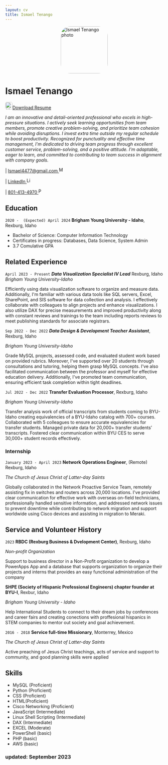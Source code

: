 ```yaml
---
layout: cv
title: Ismael Tenango
---
```

<div>


<img src="./photo.jpeg" alt="Ismael Tenango photo" style="margin-left: auto; margin-right: auto; display: block; width: 150px;
    border-radius: 20%;">
</div>


# Ismael Tenango

<a href="./IsmaelMoises_TenangoAnaya.docx" download="Download Ismael' Resume">
<img src="./download_logo.png" alt="Mail logo" style="width: 23px; border-radius: 20%;">Download Resume</a>

_I am an innovative and detail-oriented professional who excels in high-pressure situations. I actively seek learning opportunities from team members, promote creative problem-solving, and prioritize team cohesion while avoiding disruptions. I invest extra time outside my regular schedule to boost productivity. Recognized for punctuality and effective time management, I'm dedicated to driving team progress through excellent customer service, problem-solving, and a positive attitude. I'm adaptable, eager to learn, and committed to contributing to team success in alignment with company goals._

<div id="webaddress">
|
  <a href = "mailto: ismael4477@gmail.com">Ismael4477@gmail.com   </a>
  <a href="mailto: ismael4477@gmail.com" target="_blank"><img src="./mail_logo.png" alt="Mail logo" style="width: 17px; border-radius: 20%;"></a>

| 
  <a href="https://www.linkedin.com/in/ismael-tenango1998/">LinkedIn   </a>
  <a href="https://www.linkedin.com/in/ismael-tenango1998/" target="_blank"><img src="./linkedin_logo.png" alt="Linkedin logo" style="width: 17px; border-radius: 20%;"></a>
  
|
  <a href="tel:8014134970">801-413-4970   </a>
  <a href="tel:8014134970" target="_blank"><img src="./phone_logo.png" alt="Phone logo" style="width: 17px; border-radius: 20%;"></a>
</div>


## Education

`2020 -  (Expected) April 2024`
__Brigham Young University - Idaho__, Rexburg, Idaho

- Bachelor of Science: Computer Information Technology
- Certificates in progress: Databases, Data Science, System Admin 
- 3.7 Comulative GPA



## Related Experience

`April 2023 - Present`
***Data Visualization Specialist IV Lead*** Rexburg, Idaho
_Brigham Young University-Idaho_

Efficiently using data visualization software to organize and measure data. Additionally, I'm familiar with various data tools like SQL servers, Excel, SharePoint, and SIS software for data collection and analysis. I effectively collaborate with colleagues to align projects and enhance visualizations. I also utilize DAX for precise measurements and improved productivity along with constant reviews and trainings to the team including reports reviews to meet publishing standards for associate registrars.

`Sep 2022 - Dec 2022`
***Data Design & Development Teacher Assistant***, Rexburg, Idaho

_Brigham Young University-Idaho_

Grade MySQL projects, assessed code, and evaluated student work based on provided rubrics. Moreover, I've supported over 20 students through consultations and tutoring, helping them grasp MySQL concepts. I've also facilitated communication between the professor and myself for effective education delivery. Additionally, I've promoted team communication, ensuring efficient task completion within tight deadlines.

`Jul 2022 - Dec 2022`
__Transfer Evaluation Processor__, Rexburg, Idaho

_Brigham Young University-Idaho_

Transfer analysis work of official transcripts from students coming to BYU-Idaho creating equivalencies of a BYU-Idaho catalog with 700+ courses. Collaborated with 5 colleagues to ensure accurate equivalencies for transfer students. Managed private data for 20,000+ transfer students’ transcripts. Fostered clear communication within BYU CES to serve 30,000+ student records effectively.



### Internship

`January 2023 - April 2023`
__Network Operations Engineer__, (Remote) Rexburg, Idaho

_The Church of Jesus Christ of Latter-day Saints_

Globally collaborated in the Network Proactive Service Team, remotely assisting fix in switches and routers across 20,000 locations. I've provided clear communication for effective work with overseas on-field technicians, professionally handled sensitive information, and addressed network issues to prevent downtime while contributing to network migration and support worldwide using Cisco devices and assisting in migration to Meraki.



## Service and Volunteer History

`2023`
__RBDC (Rexburg Business & Dvelopment Center)__, Rexburg, Idaho

_Non-profit Organization_

Support to business director in a Non-Profit organization to develop a PowerApps App and a database that supports organization to organize their projects and interns that provides an easy functional administration of the company



__SHPE (Society of Hispanic Professional Engineers) chapter founder at BYU-I__, Rexbur, Idaho

_Brigham Young University - Idaho_

Help International Students to connect to their dream jobs by conferences and career fairs and creating conections with proffesional hispanics in STEM companies to mentor out society and goal achievement.


`2016 - 2018`
__Service full-time Missionary__, Monterrey, Mexico

_The Church of Jesus Christ of Latter-day Saints_

Active preaching of Jesus Christ teachings, acts of service and support to community, and good planning skills were applied

## Skills


- MySQL (Proficient)
- Python (Proficient)
-	CSS (Proficient)
-	HTML(Proficient)
-	Cisco Networking (Proficient)
-	JavaScript (Intermediate)	
-	Linux Shell Scripting (Intermediate)
-	DAX (Intermediate)
-	EXCEL (Moderate)
-	PowerShell (basic)
-	PHP (basic)
-	AWS (basic)






### updated: September 2023


